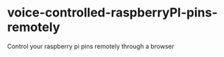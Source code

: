 # voice-controlled-raspberryPI-pins-remotely
Control your raspberry pi pins remotely through a browser
